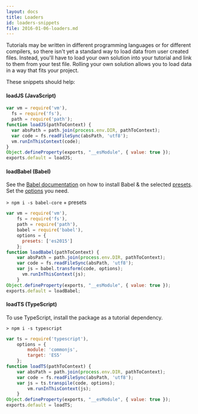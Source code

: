```yaml
---
layout: docs
title: Loaders
id: loaders-snippets
file: 2016-01-06-loaders.md
---
```


Tutorials may be written in different programming languages or for different compilers, so there isn't yet a standard way to load data from user created files. Instead, you'll have to load your own solution into your tutorial and link to them from your test file. Rolling your own solution allows you to load data in a way that fits your project.

These snippets should help:


#### loadJS (JavaScript)

```js
var vm = require('vm'),
  fs = require('fs'),
  path = require('path');
function loadJS(pathToContext) {
  var absPath = path.join(process.env.DIR, pathToContext);
  var code = fs.readFileSync(absPath, 'utf8');
  vm.runInThisContext(code);
}
Object.defineProperty(exports, "__esModule", { value: true });
exports.default = loadJS;
```

#### loadBabel (Babel)

See the [Babel documentation](https://babeljs.io/docs/setup/#node) on how to install Babel & the selected [presets](http://babeljs.io/docs/plugins/#presets). Set the [options](http://babeljs.io/docs/usage/options/) you need.

`> npm i -s babel-core` + presets

```js
var vm = require('vm'),
    fs = require('fs'),
    path = require('path'),
    babel = require('babel'),
    options = {
      presets: ['es2015']
    };
function loadBabel(pathToContext) {
    var absPath = path.join(process.env.DIR, pathToContext);
    var code = fs.readFileSync(absPath, 'utf8');
    var js = babel.transform(code, options);
      vm.runInThisContext(js);
    }
Object.defineProperty(exports, "__esModule", { value: true });
exports.default = loadBabel;
```

#### loadTS (TypeScript)

To use TypeScript, install the package as a tutorial dependency.

`> npm i -s typescript`

```js
var ts = require('typescript'),
    options = {
        module: 'commonjs',
        target: 'ES5'
    };
function loadTS(pathToContext) {
    var absPath = path.join(process.env.DIR, pathToContext);
    var code = fs.readFileSync(absPath, 'utf8');
    var js = ts.transpile(code, options);
        vm.runInThisContext(js);
    }
Object.defineProperty(exports, "__esModule", { value: true });
exports.default = loadTS;
```
